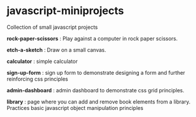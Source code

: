 # javascript-miniprojects
Collection of small javascript projects

**rock-paper-scissors** : Play against a computer in rock paper scissors.

**etch-a-sketch** : Draw on a small canvas.

**calculator** : simple calculator

**sign-up-form** : sign up form to demonstrate designing a form and further reinforcing css principles

**admin-dashboard** : admin dashboard to demonstrate css grid principles.

**library** : page where you can add and remove book elements from a library. Practices basic javascript object manipulation principles